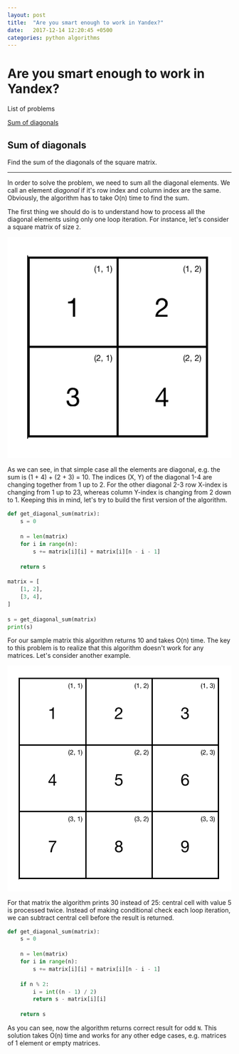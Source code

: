 ```yaml
---
layout: post
title:  "Are you smart enough to work in Yandex?"
date:   2017-12-14 12:20:45 +0500
categories: python algorithms
---
```

# Are you smart enough to work in Yandex?

List of problems

[Sum of diagonals](#sum-of-diagonals)

## Sum of diagonals

Find the sum of the diagonals of the square matrix.

---

In order to solve the problem, we need to sum all the diagonal elements. We call an element *diagonal* if it's row index and column index are the same. Obviously, the algorithm has to take O(n) time to find the sum.

The first thing we should do is to understand how to process all the diagonal elements using only one loop iteration. For instance, let's consider a square matrix of size `2`.

![Square matrix of size 2](/assets/img/matrix-2x2.png)

As we can see, in that simple case all the elements are diagonal, e.g. the sum is (1 + 4) + (2 + 3) = 10. The indices (X, Y) of the diagonal 1-4 are changing together from 1 up to 2. For the other diagonal 2-3 row X-index is changing from 1 up to 23, whereas column Y-index is changing from 2 down to 1. Keeping this in mind, let's try to build the first version of the algorithm.

```python
def get_diagonal_sum(matrix):
    s = 0

    n = len(matrix)
    for i in range(n):
        s += matrix[i][i] + matrix[i][n - i - 1]

    return s

matrix = [
    [1, 2],
    [3, 4],
]

s = get_diagonal_sum(matrix)
print(s)
```

For our sample matrix this algorithm returns 10 and takes O(n) time. The key to this problem is to realize that this algorithm doesn't work for any matrices. Let's consider another example.

![Square matrix of size 3](/assets/img/matrix-3x3.png)

For that matrix the algorithm prints 30 instead of 25: central cell with value 5 is processed twice. Instead of making conditional check each loop iteration, we can subtract central cell before the result is returned.

```python
def get_diagonal_sum(matrix):
    s = 0

    n = len(matrix)
    for i in range(n):
        s += matrix[i][i] + matrix[i][n - i - 1]

    if n % 2:
        i = int((n - 1) / 2)
        return s - matrix[i][i]

    return s
```

As you can see, now the algorithm returns correct result for odd `N`. This solution takes O(n) time and works for any other edge cases, e.g. matrices of 1 element or empty matrices.
